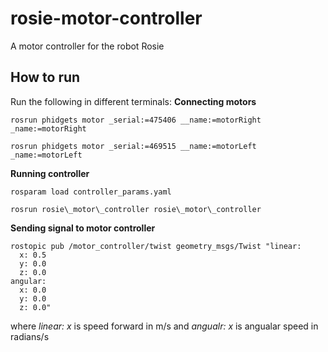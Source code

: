 # rosie-motor-controller
A motor controller for the robot Rosie

## How to run
Run the following in different terminals:
**Connecting motors**
```
rosrun phidgets motor _serial:=475406 __name:=motorRight _name:=motorRight
```
```
rosrun phidgets motor _serial:=469515 __name:=motorLeft _name:=motorLeft
```

**Running controller**
```
rosparam load controller_params.yaml
```
```
rosrun rosie\_motor\_controller rosie\_motor\_controller
```

**Sending signal to motor controller**
```
rostopic pub /motor_controller/twist geometry_msgs/Twist "linear:
  x: 0.5
  y: 0.0
  z: 0.0
angular:
  x: 0.0
  y: 0.0
  z: 0.0"
```
where _linear: x_ is speed forward in m/s and _angualr: x_ is angualar speed in radians/s
